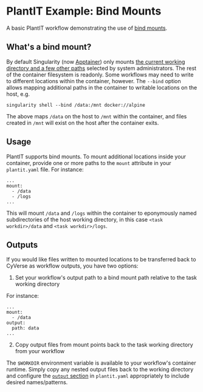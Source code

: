 # PlantIT Example: Bind Mounts

A basic PlantIT workflow demonstrating the use of [bind mounts](https://apptainer.org/docs/user/main/bind_paths_and_mounts.html#bind-paths-and-mounts).

## What's a bind mount?

By default Singularity (now [Apptainer](http://apptainer.org/)) only mounts [the current working directory and a few other paths](https://apptainer.org/docs/user/main/bind_paths_and_mounts.html#system-defined-bind-paths) selected by system administrators. The rest of the container filesystem is readonly. Some workflows may need to write to different locations within the container, however. The `--bind` option allows mapping additional paths in the container to writable locations on the host, e.g.

```
singularity shell --bind /data:/mnt docker://alpine
```

The above maps `/data` on the host to `/mnt` within the container, and files created in `/mnt` will exist on the host after the container exits.

## Usage

PlantIT supports bind mounts. To mount additional locations inside your container, provide one or more paths to the `mount` attribute in your `plantit.yaml` file. For instance:

```
...
mount:
  - /data
  - /logs
...
```

This will mount `/data` and `/logs` within the container to eponymously named subdirectories of the host working directory, in this case `<task workdir>/data` and `<task workdir>/logs`.

## Outputs

If you would like files written to mounted locations to be transferred back to CyVerse as workflow outputs, you have two options:

1. Set your workflow's output path to a bind mount path relative to the task working directory

For instance:

```
...
mount:
  - /data
output:
  path: data
...
```

2. Copy output files from mount points back to the task working directory from your workflow

The `$WORKDIR` environment variable is available to your workflow's container runtime. Simply copy any nested output files back to the working directory and configure the [`output` section](https://plantit.readthedocs.io/en/latest/md/concepts/workflows.html#outputs) in `plantit.yaml` appropriately to include desired names/patterns.
